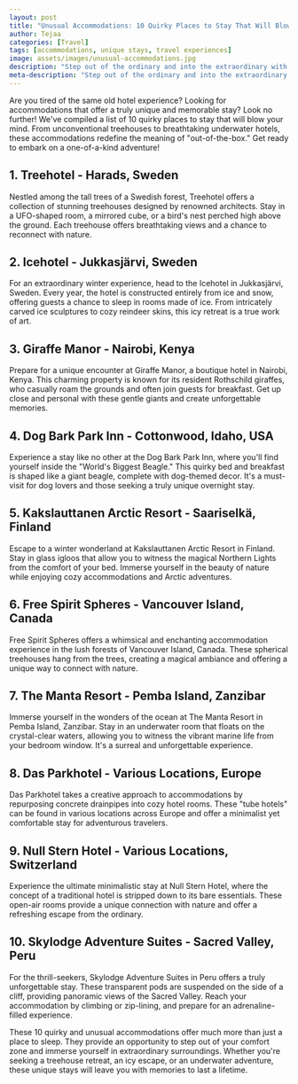 ```yaml
---
layout: post
title: "Unusual Accommodations: 10 Quirky Places to Stay That Will Blow Your Mind"
author: Tejaa
categories: [Travel]
tags: [accommodations, unique stays, travel experiences]
image: assets/images/unusual-accommodations.jpg
description: "Step out of the ordinary and into the extraordinary with these 10 quirky and unique accommodations. From treehouses to underwater hotels, these places to stay will leave you with unforgettable memories."
meta-description: "Step out of the ordinary and into the extraordinary with these 10 quirky and unique accommodations. From treehouses to underwater hotels, these places to stay will leave you with unforgettable memories."
---
```


Are you tired of the same old hotel experience? Looking for accommodations that offer a truly unique and memorable stay? Look no further! We've compiled a list of 10 quirky places to stay that will blow your mind. From unconventional treehouses to breathtaking underwater hotels, these accommodations redefine the meaning of "out-of-the-box." Get ready to embark on a one-of-a-kind adventure!

## 1. Treehotel - Harads, Sweden

Nestled among the tall trees of a Swedish forest, Treehotel offers a collection of stunning treehouses designed by renowned architects. Stay in a UFO-shaped room, a mirrored cube, or a bird's nest perched high above the ground. Each treehouse offers breathtaking views and a chance to reconnect with nature.

## 2. Icehotel - Jukkasjärvi, Sweden

For an extraordinary winter experience, head to the Icehotel in Jukkasjärvi, Sweden. Every year, the hotel is constructed entirely from ice and snow, offering guests a chance to sleep in rooms made of ice. From intricately carved ice sculptures to cozy reindeer skins, this icy retreat is a true work of art.

## 3. Giraffe Manor - Nairobi, Kenya

Prepare for a unique encounter at Giraffe Manor, a boutique hotel in Nairobi, Kenya. This charming property is known for its resident Rothschild giraffes, who casually roam the grounds and often join guests for breakfast. Get up close and personal with these gentle giants and create unforgettable memories.

## 4. Dog Bark Park Inn - Cottonwood, Idaho, USA

Experience a stay like no other at the Dog Bark Park Inn, where you'll find yourself inside the "World's Biggest Beagle." This quirky bed and breakfast is shaped like a giant beagle, complete with dog-themed decor. It's a must-visit for dog lovers and those seeking a truly unique overnight stay.

## 5. Kakslauttanen Arctic Resort - Saariselkä, Finland

Escape to a winter wonderland at Kakslauttanen Arctic Resort in Finland. Stay in glass igloos that allow you to witness the magical Northern Lights from the comfort of your bed. Immerse yourself in the beauty of nature while enjoying cozy accommodations and Arctic adventures.

## 6. Free Spirit Spheres - Vancouver Island, Canada

Free Spirit Spheres offers a whimsical and enchanting accommodation experience in the lush forests of Vancouver Island, Canada. These spherical treehouses hang from the trees, creating a magical ambiance and offering a unique way to connect with nature.

## 7. The Manta Resort - Pemba Island, Zanzibar

Immerse yourself in the wonders of the ocean at The Manta Resort in Pemba Island, Zanzibar. Stay in an underwater room that floats on the crystal-clear waters, allowing you to witness the vibrant marine life from your bedroom window. It's a surreal and unforgettable experience.

## 8. Das Parkhotel - Various Locations, Europe

Das Parkhotel takes a creative approach to accommodations by repurposing concrete drainpipes into cozy hotel rooms. These "tube hotels" can be found in various locations across Europe and offer a minimalist yet comfortable stay for adventurous travelers.

## 9. Null Stern Hotel - Various Locations, Switzerland

Experience the ultimate minimalistic stay at Null Stern Hotel, where the concept of a traditional hotel is stripped down to its bare essentials. These open-air rooms provide a unique connection with nature and offer a refreshing escape from the ordinary.

## 10. Skylodge Adventure Suites - Sacred Valley, Peru

For the thrill-seekers, Skylodge Adventure Suites in Peru offers a truly unforgettable stay. These transparent pods are suspended on the side of a cliff, providing panoramic views of the Sacred Valley. Reach your accommodation by climbing or zip-lining, and prepare for an adrenaline-filled experience.

These 10 quirky and unusual accommodations offer much more than just a place to sleep. They provide an opportunity to step out of your comfort zone and immerse yourself in extraordinary surroundings. Whether you're seeking a treehouse retreat, an icy escape, or an underwater adventure, these unique stays will leave you with memories to last a lifetime.

